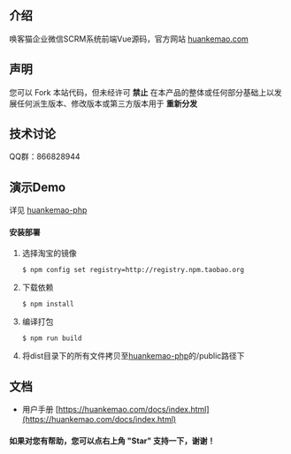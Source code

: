 ## 介绍
唤客猫企业微信SCRM系统前端Vue源码，官方网站 [huankemao.com](https://huankemao.com/)

## 声明

您可以 Fork 本站代码，但未经许可 **禁止** 在本产品的整体或任何部分基础上以发展任何派生版本、修改版本或第三方版本用于 **重新分发** 

## 技术讨论

QQ群：866828944

## 演示Demo
详见 [huankemao-php](https://github.com/huankemao/huankemao-php)

#### 安装部署

1.  选择淘宝的镜像
    ```
    $ npm config set registry=http://registry.npm.taobao.org
    ```
    
2.  下载依赖
    ```
    $ npm install
    ```

3.  编译打包
    ```
    $ npm run build
    ```

4.  将dist目录下的所有文件拷贝至[huankemao-php](https://github.com/huankemao/huankemao-php)的/public路径下

## 文档
- 用户手册 [https://huankemao.com/docs/index.html](https://huankemao.com/docs/index.html)

#### 如果对您有帮助，您可以点右上角 "Star" 支持一下，谢谢！
